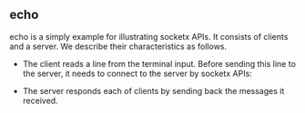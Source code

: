 ## echo

echo is a simply example for illustrating socketx APIs. It consists of clients and a server. We describe their characteristics as follows.

- The client reads a line from the terminal input. Before sending this line to the server, it needs to connect to the server by socketx APIs:

- The server responds each of clients by sending back the messages it received.